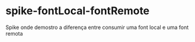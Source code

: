 # spike-fontLocal-fontRemote
Spike onde demostro a diferença entre consumir uma font local e uma font remota

